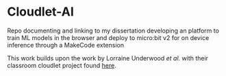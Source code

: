 # Cloudlet-AI
Repo documenting and linking to my dissertation developing an platform to train ML models in the browser and deploy to micro:bit v2 for on device inference through a MakeCode extension

This work builds upon the work by Lorraine Underwood *et al.* with their classroom cloudlet project found [here](https://dl.acm.org/doi/abs/10.1145/3585088.3594487).
